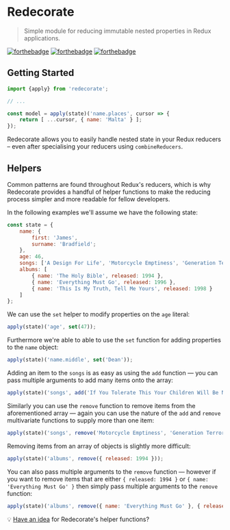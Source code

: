 # Redecorate

> Simple module for reducing immutable nested properties in Redux applications.

[![forthebadge](http://forthebadge.com/images/badges/built-with-love.svg)](http://forthebadge.com)
[![forthebadge](http://forthebadge.com/images/badges/for-sharks.svg)](http://forthebadge.com)
[![forthebadge](http://forthebadge.com/images/badges/uses-js.svg)](http://forthebadge.com)

## Getting Started

```javascript
import {apply} from 'redecorate';

// ...

const model = apply(state)('name.places', cursor => {
    return [ ...cursor, { name: 'Malta' } ];
});
```

Redecorate allows you to easily handle nested state in your Redux reducers &ndash; even after specialising your reducers using `combineReducers`.

## Helpers

Common patterns are found throughout Redux's reducers, which is why Redecorate provides a handful of helper functions to make the reducing process simpler and more readable for fellow developers.

In the following examples we'll assume we have the following state:

```javascript
const state = {
    name: {
        first: 'James',
        surname: 'Bradfield';
    },
    age: 46,
    songs: ['A Design For Life', 'Motorcycle Emptiness', 'Generation Terrorists'],
    albums: [
        { name: 'The Holy Bible', released: 1994 },
        { name: 'Everything Must Go', released: 1996 },
        { name: 'This Is My Truth, Tell Me Yours', released: 1998 }
    ]
};
```

We can use the `set` helper to modify properties on the `age` literal:

```javascript
apply(state)('age', set(47));
```

Furthermore we're able to able to use the `set` function for adding properties to the `name` object:

```javascript
apply(state)('name.middle', set('Dean'));
```

Adding an item to the `songs` is as easy as using the `add` function &mdash; you can pass multiple arguments to add many items onto the array:

```javascript
apply(state)('songs', add('If You Tolerate This Your Children Will Be Next'));
```

Similarly you can use the `remove` function to remove items from the aforementioned array &mdash; again you can use the nature of the `add` and `remove` multivariate functions to supply more than one item:

```javascript
apply(state)('songs', remove('Motorcycle Emptiness', 'Generation Terrorists'));
```

Removing items from an array of objects is slightly more difficult:

```javascript
apply(state)('albums', remove({ released: 1994 }));
```

You can also pass multiple arguments to the `remove` function &mdash; however if you want to remove items that are either `{ released: 1994 }` or `{ name: 'Everything Must Go' }` then simply pass multiple arguments to the `remove` function:

```javascript
apply(state)('albums', remove({ name: 'Everything Must Go' }, { released: 1994 }));
```

:bulb: [Have an idea](https://github.com/Wildhoney/Redecorate/issues/new) for Redecorate's helper functions?
